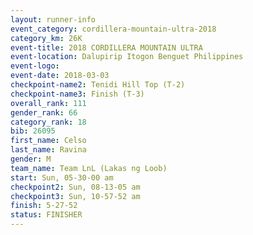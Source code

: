 ```yaml
---
layout: runner-info 
event_category: cordillera-mountain-ultra-2018 
category_km: 26K 
event-title: 2018 CORDILLERA MOUNTAIN ULTRA 
event-location: Dalupirip Itogon Benguet Philippines 
event-logo: 
event-date: 2018-03-03 
checkpoint-name2: Tenidi Hill Top (T-2) 
checkpoint-name3: Finish (T-3) 
overall_rank: 111
gender_rank: 66
category_rank: 18
bib: 26095
first_name: Celso
last_name: Ravina
gender: M
team_name: Team LnL (Lakas ng Loob)
start: Sun, 05-30-00 am
checkpoint2: Sun, 08-13-05 am
checkpoint3: Sun, 10-57-52 am
finish: 5-27-52
status: FINISHER
---
```

